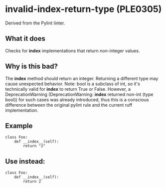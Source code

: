 # invalid-index-return-type (PLE0305)
Derived from the Pylint linter.
## What it does
Checks for __index__ implementations that return non-integer values.
## Why is this bad?
The __index__ method should return an integer. Returning a different
type may cause unexpected behavior.
Note: bool is a subclass of int, so it's technically valid for __index__ to
return True or False. However, a DeprecationWarning (DeprecationWarning: __index__ returned non-int (type bool)) for such cases was already introduced,
thus this is a conscious difference between the original pylint rule and the
current ruff implementation.
## Example
```
class Foo:
    def __index__(self):
        return "2"
```
## Use instead:
```
class Foo:
    def __index__(self):
        return 2
```